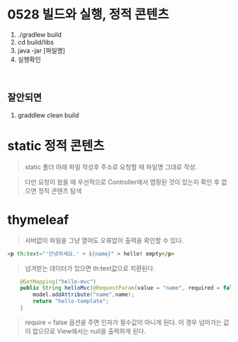 0528 빌드와 실행, 정적 콘텐츠
===

1. ./gradlew build
2. cd build/libs
3. java -jar [파일명]
4. 실행확인
<br>

## 잘안되면
1. graddlew clean build

# static 정적 콘텐츠
>static 폴더 아래 파일 작성후
주소로 요청할 때 파일명 그대로 작성.

> 다만 요청이 왔을 때 우선적으로 Controller에서 맵핑된 것이 있는지 확인 후 없으면 정적 콘텐츠 탐색

# thymeleaf
> 서버없이 파일을 그냥 열어도 오류없이 출력을 확인할 수 있다.

```html
<p th:text="'안녕하세요.' + ${name}" > hello! empty</p>
```

>넘겨받는 데이터가 있으면 th:text값으로 치환된다.

```java
    @GetMapping("hello-mvc")
    public String helloMvc(@RequestParam(value = "name", required = false) String name, Model model){
        model.addAttribute("name",name);
        return "hello-template";
    }
```
>require = false 옵션을 주면 인자가 필수값이 아니게 된다. 이 경우 넘어가는 값이 없으므로 View에서는 null을 출력하게 된다.